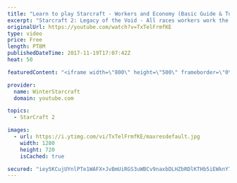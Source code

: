 ```yaml
---
title: "Learn to play Starcraft - Workers and Economy (Basic Guide & Tutorial)"
excerpt: "Starcraft 2: Legacy of the Void - All races workers work the same (mule notwithstanding!)  Wiki on mining: http://wiki.teamliquid.net/starcraft2/Mining_Minerals"
originalUrl: https://youtube.com/watch?v=TxTelFrmfKE
type: video
price: Free
length: PT8M
publishedDateTime: 2017-11-19T17:07:42Z
heat: 50

featuredContent: "<iframe width=\"800\" height=\"500\" frameborder=\"0\" src=\"https://www.youtube.com/embed/TxTelFrmfKE\" allow=\"accelerometer; autoplay; encrypted-media; gyroscope; picture-in-picture\" allowfullscreen></iframe>"

provider:
  name: WinterStarcraft
  domain: youtube.com

topics:
  - StarCraft 2

images:
  - url: https://i.ytimg.com/vi/TxTelFrmfKE/maxresdefault.jpg
    width: 1280
    height: 720
    isCached: true

secured: "iey5KCujUYnlPTe1WAFX+JvBmUiRGS3uWBCv9naxbDLHZbRDlKTHb5iEWknY75DK/Lf2gOl+5RmsQYvVRnUSDW8UUkc/MpADmEamIIgpxOxvivOAfZfG6pWH9g2EuLqmepkrfuyQkheCnR53VgDloqBHFmXOhbmUVdQox05DrRlPlfaN6j+x90t1TQqs2L4J9hRIpDrc7s3/3fj9aqDcWyqf811mjmCUaEoxbpI3FvZi89XiZN3MopAtdwIgAsiUkB60mFwRv4c6PvbqCZfrYgz4zHEwHnjjurRnfhnfoQyGvBRMg8NRo1VBJZ0Mfj4L++cY+tgPRsbTAf25W0iQVUjmzdrZnRwXnjP8kA+Q29TFPt4QyyRy4+xKEBxvMbqKHlSxrLeXCxfTkjNWTnP4wTxAzraYfXrhdJds4RwV9G0=;WrbBfZ1L6qS4F8plFu6UAA=="
---
```


